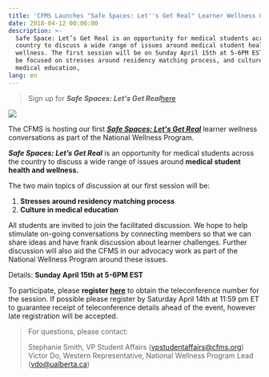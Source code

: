 ```yaml
---
title: 'CFMS Launches "Safe Spaces: Let''s Get Real" Learner Wellness Conversations'
date: 2018-04-12 00:00:00
description: >-
  Safe Space: Let’s Get Real is an opportunity for medical students across the
  country to discuss a wide range of issues around medical student health and
  wellness. The first session will be on Sunday April 15th at 5-6PM EST and will
  be focused on stresses around residency matching process, and culture in
  medical education,
lang: en
---
```


> Sign up for ***Safe Spaces: Let's Get Real***[here](https://docs.google.com/forms/d/e/1FAIpQLSe4fpKkHl3IqIYy199UZaHZREY4h5bIkzfWY_CoWblSNPxCBQ/viewform)

![](blob:https://app.cloudcannon.com/d5a4bec6-547b-5b4e-8d18-b29fbaff9fd2)

The CFMS is hosting our first [***Safe Spaces: Let's Get Real***](https://www.cfms.org/what-we-do/student-affairs/safe-space.html) learner wellness conversations as part of the National Wellness Program.

***Safe Spaces: Let’s Get Real*** is an opportunity for medical students across the country to discuss a wide range of issues around **medical student health and wellness.**

The two main topics of discussion at our first session will be:

1. **Stresses around residency matching process**
2. **Culture in medical education**

All students are invited to join the facilitated discussion. We hope to help stimulate on-going conversations by connecting members so that we can share ideas and have frank discussion about learner challenges. Further discussion will also aid the CFMS in our advocacy work as part of the National Wellness Program around these issues.

Details: **Sunday April 15th at 5-6PM EST**

To participate, please **register [here](https://docs.google.com/forms/d/e/1FAIpQLSe4fpKkHl3IqIYy199UZaHZREY4h5bIkzfWY_CoWblSNPxCBQ/viewform)** to obtain the teleconference number for the session. If possible please register by Saturday April 14th at 11:59 pm ET to guarantee receipt of teleconference details ahead of the event, however late registration will be accepted.

> For questions, please contact:
>
>
> Stephanie Smith, VP Student Affairs ([vpstudentaffairs@cfms.org](javascript:void(location.href='mailto:'+String.fromCharCode(118,112,115,116,117,100,101,110,116,97,102,102,97,105,114,115,64,99,102,109,115,46,111,114,103))))<br>Victor Do, Western Representative, National Wellness Program Lead ([vdo@ualberta.ca](javascript:void(location.href='mailto:'+String.fromCharCode(118,100,111,64,117,97,108,98,101,114,116,97,46,99,97))))